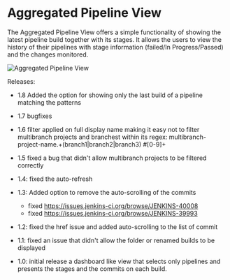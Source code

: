 # Aggregated Pipeline View

The Aggregated Pipeline View offers a simple functionality of showing the latest pipeline build together with its stages. 
It allows the users to view the history of their pipelines with stage information (failed/In Progress/Passed) and the changes monitored.

![Aggregated Pipeline View](screenshots/AggregatedPipeline.png)

Releases:

-   1.8 Added the option for showing only the last build of a pipeline
    matching the patterns
-   1.7 bugfixes
-   1.6 filter applied on full display name making it easy not to filter
    multibranch projects and branchest within its regex:
     multibranch-project-name.+(branch1\|branch2\|branch3) \#\[0-9\]+  
     
-   1.5 fixed a bug that didn't allow multibranch projects to be
    filtered correctly
-   1.4: fixed the auto-refresh
-   1.3: Added option to remove the auto-scrolling of the commits 
    -   fixed <https://issues.jenkins-ci.org/browse/JENKINS-40008>
    -   fixed <https://issues.jenkins-ci.org/browse/JENKINS-39993>
-   1.2: fixed the href issue and added auto-scrolling to the list of
    commit
-   1.1: fixed an issue that didn't allow the folder or renamed builds
    to be displayed
-   1.0: initial release a dashboard like view that selects only
    pipelines and presents the stages and the commits on each build.
